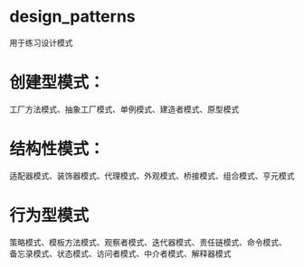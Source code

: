 # design_patterns
用于练习设计模式
# 创建型模式：
  工厂方法模式、抽象工厂模式、单例模式、建造者模式、原型模式
# 结构性模式：
  适配器模式、装饰器模式、代理模式、外观模式、桥接模式、组合模式、亨元模式
# 行为型模式
  策略模式、模板方法模式、观察者模式、迭代器模式、责任链模式、命令模式、
  备忘录模式、状态模式、访问者模式、中介者模式、解释器模式
